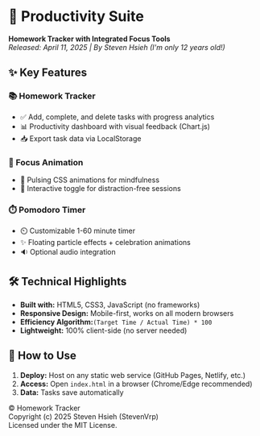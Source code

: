 # 🚀 Productivity Suite  
​**​Homework Tracker with Integrated Focus Tools​**​  
*Released: April 11, 2025 | By Steven Hsieh (I'm only 12 years old!)*

## ✨ Key Features

### 📚 Homework Tracker
- ✅ Add, complete, and delete tasks with progress analytics
- 📊 Productivity dashboard with visual feedback (Chart.js)
- 📥 Export task data via LocalStorage

### 🎯 Focus Animation
- 🧠 Pulsing CSS animations for mindfulness
- 🔄 Interactive toggle for distraction-free sessions

### ⏱️ Pomodoro Timer
- ⏲️ Customizable 1-60 minute timer
- ✨ Floating particle effects + celebration animations
- 🔉 Optional audio integration

## 🛠️ Technical Highlights
- ​**​Built with:​**​ HTML5, CSS3, JavaScript (no frameworks)
- ​**​Responsive Design:​**​ Mobile-first, works on all modern browsers
- ​**​Efficiency Algorithm:​**​ `(Target Time / Actual Time) * 100`
- ​**​Lightweight:​**​ 100% client-side (no server needed)

## 🔧 How to Use
1. ​**​Deploy:​**​ Host on any static web service (GitHub Pages, Netlify, etc.)
2. ​**​Access:​**​ Open `index.html` in a browser (Chrome/Edge recommended)
3. ​**​Data:​**​ Tasks save automatically

© Homework Tracker  
Copyright (c) 2025 Steven Hsieh (StevenVrp)  
Licensed under the MIT License. 
